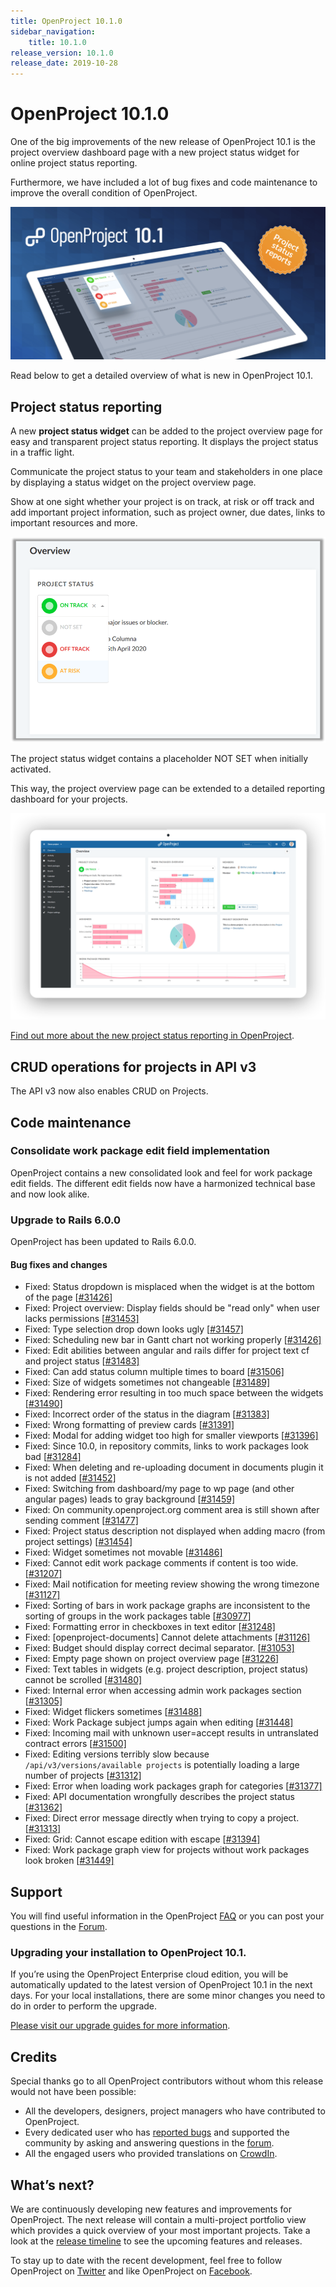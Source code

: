 ```yaml
---
title: OpenProject 10.1.0
sidebar_navigation:
    title: 10.1.0
release_version: 10.1.0
release_date: 2019-10-28
---
```


# OpenProject 10.1.0

One of the big improvements of the new release of OpenProject 10.1 is the project overview dashboard page with a new project status widget for online project status reporting.

Furthermore, we have included a lot of bug fixes and code maintenance to improve the overall condition of OpenProject.

![Project status reporting](project-status-reporting.png)

Read below to get a detailed overview of what is new in OpenProject 10.1.

## Project status reporting

A new **project status widget** can be added to the project overview page for easy and transparent project status reporting. It displays the project status in a traffic light.

Communicate the project status to your team and stakeholders in one place by displaying a status widget on the project overview page.

Show at one sight whether your project is on track, at risk or off track and add important project information, such as project owner, due dates, links to important resources and more.

![Project status widget](project-status-widget.png)

The project status widget contains a placeholder NOT SET when initially activated.

This way, the project overview page can be extended to a detailed reporting dashboard for your projects.

![Dashboards](dashboards.png)

[Find out more about the new project status reporting in OpenProject]().

## CRUD operations for projects in API v3

The API v3 now also enables CRUD on Projects.

## Code maintenance

### Consolidate work package edit field implementation

OpenProject contains a new consolidated look and feel for work package edit fields. The different edit fields now have a harmonized technical base and now look alike.

### Upgrade to Rails 6.0.0

OpenProject has been updated to Rails 6.0.0.

#### Bug fixes and changes

- Fixed: Status dropdown is misplaced when the widget is at the bottom of the page [[#31426](https://community.openproject.org/wp/31426)]
- Fixed: Project overview: Display fields should be "read only" when user lacks permissions [[#31453\]](https://community.openproject.org/wp/31426)
- Fixed: Type selection drop down looks ugly [[#31457\]](https://community.openproject.org/wp/31426)
- Fixed: Scheduling new bar in Gantt chart not working properly [[#31426\]](https://community.openproject.org/wp/31426)
- Fixed: Edit abilities between angular and rails differ for project text cf and project status [[#31483\]](https://community.openproject.org/wp/31426)
- Fixed: Can add status column multiple times to board [[#31506\]](https://community.openproject.org/wp/31426)
- Fixed: Size of widgets sometimes not changeable [[#31489\]](https://community.openproject.org/wp/31489)
- Fixed: Rendering error resulting in too much space between the widgets [[#31490\]](https://community.openproject.org/wp/31489)
- Fixed: Incorrect order of the status in the diagram [[#31383\]](https://community.openproject.org/wp/31489)
- Fixed: Wrong formatting of preview cards [[#31391\]](https://community.openproject.org/wp/31489)
- Fixed: Modal for adding widget too high for smaller viewports [[#31396\]](https://community.openproject.org/wp/31489)
- Fixed: Since 10.0, in repository commits, links to work packages look bad [[#31284\]](https://community.openproject.org/wp/31489)
- Fixed: When deleting and re-uploading document in documents plugin it is not added [[#31452\]](https://community.openproject.org/wp/31452)
- Fixed: Switching from dashboard/my page to wp page (and other angular pages) leads to gray background [[#31459\]](https://community.openproject.org/wp/31489)
- Fixed: On community.openproject.org comment area is still shown after sending comment [[#31477\]](https://community.openproject.org/wp/31489)
- Fixed: Project status description not displayed when adding macro (from project settings) [[#31454\]](https://community.openproject.org/wp/31489)
- Fixed: Widget sometimes not movable [[#31486\]](https://community.openproject.org/wp/31489)
- Fixed: Cannot edit work package comments if content is too wide. [[#31207\]](https://community.openproject.org/wp/31489)
- Fixed: Mail notification for meeting review showing the wrong timezone [[#31127\]](https://community.openproject.org/wp/31489)
- Fixed: Sorting of bars in work package graphs are inconsistent to the sorting of groups in the work packages table [[#30977\]](https://community.openproject.org/wp/31489)
- Fixed: Formatting error in checkboxes in text editor [[#31248\]](https://community.openproject.org/wp/31489)
- Fixed: [openproject-documents] Cannot delete attachments [[#31126\]](https://community.openproject.org/wp/31489)
- Fixed: Budget should display correct decimal separator. [[#31053\]](https://community.openproject.org/wp/31489)
- Fixed: Empty page shown on project overview page [[#31226\]](https://community.openproject.org/wp/31489)
- Fixed: Text tables in widgets (e.g. project description, project status) cannot be scrolled [[#31480\]](https://community.openproject.org/wp/31489)
- Fixed: Internal error when accessing admin work packages section [[#31305\]](https://community.openproject.org/wp/31489)
- Fixed: Widget flickers sometimes [[#31488\]](https://community.openproject.org/wp/31489)
- Fixed: Work Package subject jumps again when editing [[#31448\]](https://community.openproject.org/wp/31489)
- Fixed: Incoming mail with unknown user=accept results in untranslated contract errors [[#31500\]](https://community.openproject.org/wp/31489)
- Fixed: Editing versions terribly slow because `/api/v3/versions/available projects` is potentially loading a large number of projects [[#31312\]](https://community.openproject.org/wp/31489)
- Fixed: Error when loading work packages graph for categories [[#31377\]](https://community.openproject.org/wp/31489)
- Fixed: API documentation wrongfully describes the project status [[#31362\]](https://community.openproject.org/wp/31489)
- Fixed: Direct error message directly when trying to copy a project. [[#31313\]](https://community.openproject.org/wp/31489)
- Fixed: Grid: Cannot escape edition with escape [[#31394\]](https://community.openproject.org/wp/31489)
- Fixed: Work package graph view for projects without work packages look broken [[#31449\]](https://community.openproject.org/wp/31489)

## Support

You will find useful information in the OpenProject [FAQ]() or you can post your questions in the [Forum](https://community.openproject.org/projects/openproject/boards).

### Upgrading your installation to OpenProject 10.1.

If you’re using the OpenProject Enterprise cloud edition, you will be automatically updated to the latest version of OpenProject 10.1 in the next days. For your local installations, there are some minor changes you need to do in order to perform the upgrade.

[Please visit our upgrade guides for more information]().

## Credits

Special thanks go to all OpenProject contributors without whom this release would not have been possible:

- All the developers, designers, project managers who have contributed to OpenProject.
- Every dedicated user who has [reported bugs]() and supported the community by asking and answering questions in the [forum](https://community.openproject.org/projects/openproject/boards).
- All the engaged users who provided translations on [CrowdIn](https://crowdin.com/projects/opf).

## What’s next?

We are continuously developing new features and improvements for OpenProject.
The next release will contain a multi-project portfolio view which provides a quick overview of your most important projects.
Take a look at the [release timeline](https://community.openproject.org/projects/openproject/work_packages?query_id=918) to see the upcoming features and releases.

To stay up to date with the recent development, feel free to follow OpenProject on [Twitter](https://twitter.com/openproject) and like OpenProject on [Facebook](https://www.facebook.com/openprojectfoundation).

